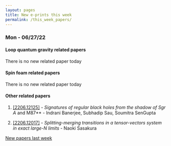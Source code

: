 ```yaml
---
layout: pages
title: New e-prints this week
permalink: /this_week_papers/
---
```




### Mon - 06/27/22

#### Loop quantum gravity related papers

There is no new related paper today 

#### Spin foam related papers

There is no new related paper today 



#### Other related papers

1. [[2206.12125]](https://arxiv.org/abs/2206.12125) - *Signatures of regular black holes from the shadow of Sgr A* and M87** - Indrani Banerjee, Subhadip Sau, Soumitra SenGupta

1. [[2206.12017]](https://arxiv.org/abs/2206.12017) - *Splitting-merging transitions in a tensor-vectors system in exact  large-$N$ limits* - Naoki Sasakura






[New papers last week]({{site.url}}/archived/weekly/pre-prints/2022/06/27/archived_weekly_papers.html)
